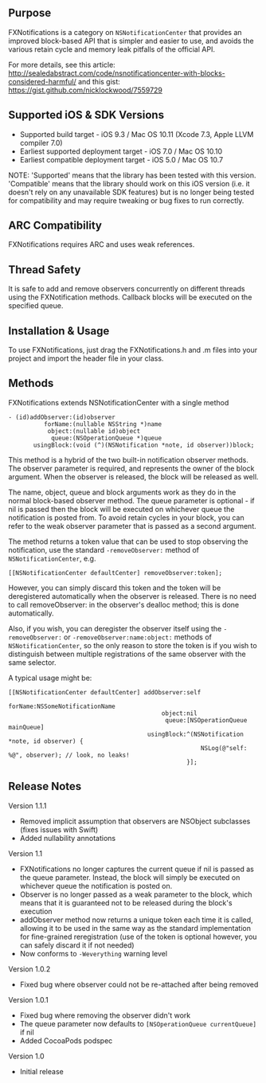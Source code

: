 Purpose
--------------

FXNotifications is a category on `NSNotificationCenter` that provides an improved block-based API that is simpler and easier to use, and avoids the various retain cycle and memory leak pitfalls of the official API.

For more details, see this article: http://sealedabstract.com/code/nsnotificationcenter-with-blocks-considered-harmful/ and this gist: https://gist.github.com/nicklockwood/7559729


Supported iOS & SDK Versions
-----------------------------

* Supported build target - iOS 9.3 / Mac OS 10.11 (Xcode 7.3, Apple LLVM compiler 7.0)
* Earliest supported deployment target - iOS 7.0 / Mac OS 10.10
* Earliest compatible deployment target - iOS 5.0 / Mac OS 10.7

NOTE: 'Supported' means that the library has been tested with this version. 'Compatible' means that the library should work on this iOS version (i.e. it doesn't rely on any unavailable SDK features) but is no longer being tested for compatibility and may require tweaking or bug fixes to run correctly.


ARC Compatibility
------------------

FXNotifications requires ARC and uses weak references.


Thread Safety
--------------

It is safe to add and remove observers concurrently on different threads using the FXNotification methods. Callback blocks will be executed on the specified queue.


Installation & Usage
--------------------

To use FXNotifications, just drag the FXNotifications.h and .m files into your project and import the header file in your class.


Methods
------------

FXNotifications extends NSNotificationCenter with a single method

    - (id)addObserver:(id)observer
              forName:(nullable NSString *)name
               object:(nullable id)object
                queue:(NSOperationQueue *)queue
           usingBlock:(void (^)(NSNotification *note, id observer))block;
             
This method is a hybrid of the two built-in notification observer methods. The observer parameter is required, and represents the owner of the block argument. When the observer is released, the block will be released as well.

The name, object, queue and block arguments work as they do in the normal block-based observer method. The queue parameter is optional - if nil is passed then the block will be executed on whichever queue the notification is posted from. To avoid retain cycles in your block, you can refer to the weak observer parameter that is passed as a second argument.

The method returns a token value that can be used to stop observing the notification, use the standard `-removeObserver:` method  of `NSNotificationCenter`, e.g.

    [[NSNotificationCenter defaultCenter] removeObserver:token];
    
However, you can simply discard this token and the token will be deregistered automatically when the observer is released. There is no need to call removeObserver: in the observer's dealloc method; this is done automatically.

Also, if you wish, you can deregister the observer itself using the `-removeObserver:` or `-removeObserver:name:object:` methods of `NSNotificationCenter`, so the only reason to store the token is if you wish to distinguish between multiple registrations of the same observer with the same selector.

A typical usage might be:

    [[NSNotificationCenter defaultCenter] addObserver:self
                                              forName:NSSomeNotificationName
                                               object:nil
                                                queue:[NSOperationQueue mainQueue]
                                           usingBlock:^(NSNotification *note, id observer) {
                                                          NSLog(@"self: %@", observer); // look, no leaks!
                                                      }];
                                                      

Release Notes
-------------------

Version 1.1.1

- Removed implicit assumption that observers are NSObject subclasses (fixes issues with Swift)
- Added nullability annotations

Version 1.1

- FXNotifications no longer captures the current queue if nil is passed as the queue parameter. Instead, the block will simply be executed on whichever queue the notification is posted on.
- Observer is no longer passed as a weak parameter to the block, which means that it is guaranteed not to be released during the block's execution
- addObserver method now returns a unique token each time it is called, allowing it to be used in the same way as the standard implementation for fine-grained reregistration (use of the token is optional however, you can safely discard it if not needed)
- Now conforms to `-Weverything` warning level
                                                      
Version 1.0.2

- Fixed bug where observer could not be re-attached after being removed

Version 1.0.1

- Fixed bug where removing the observer didn't work
- The queue parameter now defaults to `[NSOperationQueue currentQueue]` if nil
- Added CocoaPods podspec

Version 1.0

- Initial release
